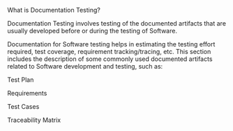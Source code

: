 What is Documentation Testing?

Documentation Testing involves testing of the documented artifacts that are usually developed before or during the testing of Software.

Documentation for Software testing helps in estimating the testing effort required, test coverage, requirement tracking/tracing, etc. This section includes the description of some commonly used documented artifacts related to Software development and testing, such as:


Test Plan

Requirements

Test Cases

Traceability Matrix
